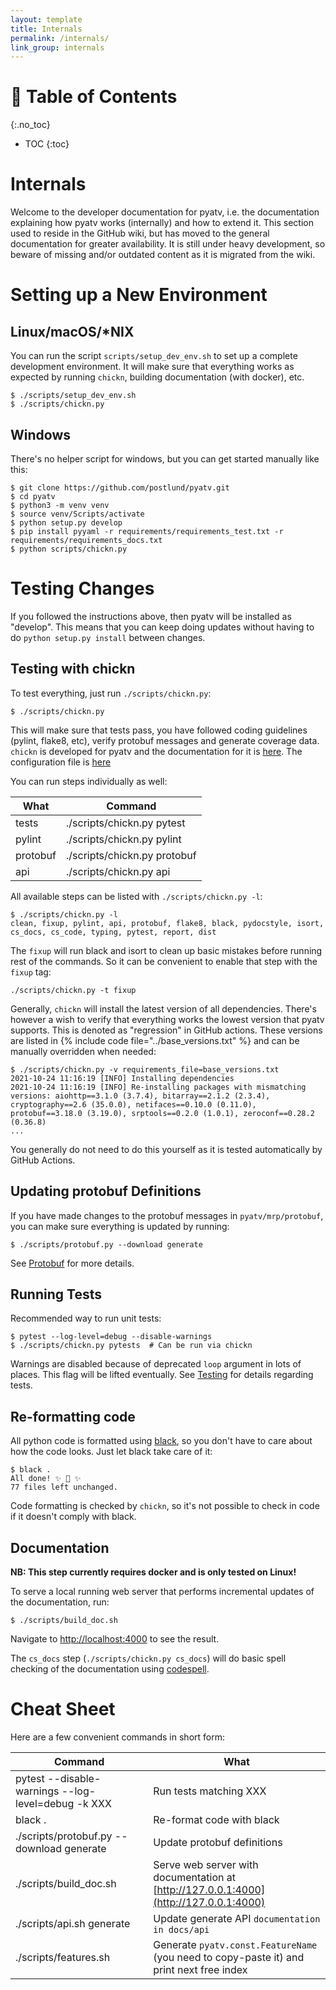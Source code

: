 ```yaml
---
layout: template
title: Internals
permalink: /internals/
link_group: internals
---
```

# :microscope: Table of Contents
{:.no_toc}
* TOC
{:toc}

# Internals

Welcome to the developer documentation for pyatv, i.e. the documentation explaining how
pyatv works (internally) and how to extend it. This section used to reside in the
GitHub wiki, but has moved to the general documentation for greater availability. It is
still under heavy development, so beware of missing and/or outdated content as it is
migrated from the wiki.

# Setting up a New Environment

## Linux/macOS/*NIX

You can run the script `scripts/setup_dev_env.sh` to set up a complete development environment. It will make sure that everything works as expected by running `chickn`, building documentation (with docker), etc.

```shell
$ ./scripts/setup_dev_env.sh
$ ./scripts/chickn.py
```

## Windows

There's no helper script for windows, but you can get started manually like this:

```shell
$ git clone https://github.com/postlund/pyatv.git
$ cd pyatv
$ python3 -m venv venv
$ source venv/Scripts/activate
$ python setup.py develop
$ pip install pyyaml -r requirements/requirements_test.txt -r requirements/requirements_docs.txt
$ python scripts/chickn.py
```

# Testing Changes

If you followed the instructions above, then pyatv will be installed as "develop". This means that you can keep doing updates without having to do `python setup.py install` between changes.

## Testing with chickn

To test everything, just run `./scripts/chickn.py`:

```shell
$ ./scripts/chickn.py
```

This will make sure that tests pass, you have followed coding guidelines (pylint, flake8, etc), verify protobuf messages and generate coverage data. `chickn` is developed for pyatv and the documentation for it is
[here](tools/#chickn). The configuration file is [here](https://github.com/postlund/pyatv/blob/master/pyatv/chickn.yaml)

You can run steps individually as well:

| What | Command |
| ---- | ------- |
| tests | ./scripts/chickn.py pytest
| pylint | ./scripts/chickn.py pylint
| protobuf | ./scripts/chickn.py protobuf
| api | ./scripts/chickn.py api

All available steps can be listed with `./scripts/chickn.py -l`:

```raw
$ ./scripts/chickn.py -l
clean, fixup, pylint, api, protobuf, flake8, black, pydocstyle, isort, cs_docs, cs_code, typing, pytest, report, dist
```

The `fixup` will run black and isort to clean up basic mistakes before running rest of the commands.
So it can be convenient to enable that step with the `fixup` tag:

```raw
./scripts/chickn.py -t fixup
```

Generally, `chickn` will install the latest version of all dependencies. There's however a
wish to verify that everything works the lowest version that pyatv supports. This is denoted
as "regression" in GitHub actions. These versions are listed in {% include code file="../base_versions.txt" %}
and can be manually overridden when needed:

```raw
$ ./scripts/chickn.py -v requirements_file=base_versions.txt
2021-10-24 11:16:19 [INFO] Installing dependencies
2021-10-24 11:16:19 [INFO] Re-installing packages with mismatching versions: aiohttp==3.1.0 (3.7.4), bitarray==2.1.2 (2.3.4), cryptography==2.6 (35.0.0), netifaces==0.10.0 (0.11.0), protobuf==3.18.0 (3.19.0), srptools==0.2.0 (1.0.1), zeroconf==0.28.2 (0.36.8)
...
```

You generally do not need to do this yourself as it is tested automatically by GitHub Actions.

## Updating protobuf Definitions

If you have made changes to the protobuf messages in `pyatv/mrp/protobuf`, you can make sure everything is updated by running:

```shell
$ ./scripts/protobuf.py --download generate
```

See [Protobuf](tools#protobuf) for more details.

## Running Tests

Recommended way to run unit tests:

```shell
$ pytest --log-level=debug --disable-warnings
$ ./scripts/chickn.py pytests  # Can be run via chickn
```

Warnings are disabled because of deprecated `loop` argument in lots of places. This flag will be lifted eventually. See [Testing](testing) for details regarding tests.

## Re-formatting code

All python code is formatted using [black](https://github.com/psf/black), so you don't have to care about how the code looks. Just let black take care of it:

```shell
$ black .
All done! ✨ 🍰 ✨
77 files left unchanged.
```

Code formatting is checked by `chickn`, so it's not possible to check in code if it doesn't comply with black.

## Documentation

**NB: This step currently requires docker and is only tested on Linux!**

To serve a local running web server that performs incremental updates of the documentation,
run:

```shell
$ ./scripts/build_doc.sh
```

Navigate to [http://localhost:4000](http://localhost:4000) to see the result.

The `cs_docs` step (`./scripts/chickn.py cs_docs`) will do basic spell checking of the documentation
using [codespell](https://github.com/codespell-project/codespell).

# Cheat Sheet

Here are a few convenient commands in short form:

| Command | What
| ------- | ----
| pytest --disable-warnings --log-level=debug -k XXX | Run tests matching XXX
| black . | Re-format code with black
| ./scripts/protobuf.py --download generate | Update protobuf definitions
| ./scripts/build_doc.sh | Serve web server with documentation at [http://127.0.0.1:4000](http://127.0.0.1:4000)
| ./scripts/api.sh generate | Update generate API `documentation in docs/api`
| ./scripts/features.sh | Generate `pyatv.const.FeatureName` (you need to copy-paste it) and print next free index
